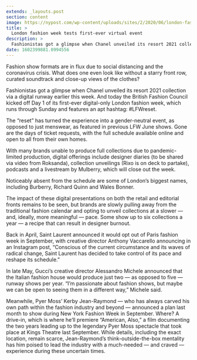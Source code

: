 ```yaml
--- 
extends: _layouts.post 
section: content 
image: https://nypost.com/wp-content/uploads/sites/2/2020/06/london-fashion-week-aksu-1..jpg?quality=90&strip=all&w=1200 
title: > 
  London fashion week tests first-ever virtual event 
description: > 
  Fashionistas got a glimpse when Chanel unveiled its resort 2021 collection via a digital runway earlier this week.And today the British Fashion Council kicked off Day 1 of its first-ever digital-only London fashion week, which runs through Sunday and features an apt hashtag: #LFWreset.The “reset” has turned the experience into a gender-neutral event, as opposed to just menswear, as featured in previous LFW June shows.“I’m passionate about fashion shows, but maybe we can be open to seeing them in a different way,” Michele said.Meanwhile, Pyer Moss’ Kerby Jean-Raymond — who has always carved his own path within the fashion industry and beyond — announced a plan last month to show during New York Fashion Week in September. 
date: 1602399881.0994556 
--- 
```

Fashion show formats are in flux due to social distancing and the coronavirus crisis. What does one even look like without a starry front row, curated soundtrack and close-up views of the clothes?

Fashionistas got a glimpse when Chanel unveiled its resort 2021 collection via a digital runway earlier this week. And today the British Fashion Council kicked off Day 1 of its first-ever digital-only London fashion week, which runs through Sunday and features an apt hashtag: #LFWreset.

The “reset” has turned the experience into a gender-neutral event, as opposed to just menswear, as featured in previous LFW June shows. Gone are the days of ticket requests, with the full schedule available online and open to all from their own homes.

With many brands unable to produce full collections due to pandemic-limited production, digital offerings include designer diaries (to be shared via video from Roksanda), collection unveilings (Rixo is on deck to partake), podcasts and a livestream by Mulberry, which will close out the week.

Noticeably absent from the schedule are some of London’s biggest names, including Burberry, Richard Quinn and Wales Bonner.

The impact of these digital presentations on both the retail and editorial fronts remains to be seen, but brands are slowly pulling away from the traditional fashion calendar and opting to unveil collections at a slower — and, ideally, more meaningful — pace. Some show up to six collections a year — a recipe that can result in designer burnout.

Back in April, Saint Laurent announced it would opt out of Paris fashion week in September, with creative director Anthony Vaccarello announcing in an Instagram post, “Conscious of the current circumstance and its waves of radical change, Saint Laurent has decided to take control of its pace and reshape its schedule.”

In late May, Gucci’s creative director Alessandro Michele announced that the Italian fashion house would produce just two — as opposed to five — runway shows per year. “I’m passionate about fashion shows, but maybe we can be open to seeing them in a different way,” Michele said.

Meanwhile, Pyer Moss’ Kerby Jean-Raymond — who has always carved his own path within the fashion industry and beyond — announced a plan last month to show during New York Fashion Week in September. Where? A drive-in, which is where he’ll premiere “American, Also,” a film documenting the two years leading up to the legendary Pyer Moss spectacle that took place at Kings Theatre last September. While details, including the exact location, remain scarce, Jean-Raymond’s think-outside-the-box mentality has him poised to lead the industry with a much-needed — and craved — experience during these uncertain times.